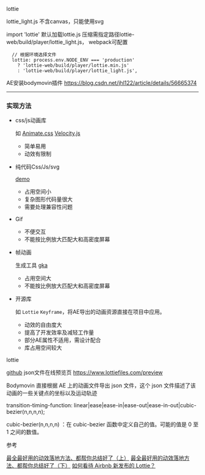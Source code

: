 lottie

lottie_light.js 不含canvas，只能使用svg

import 'lottie' 默认加载lottie.js 压缩需指定路径lottie-web/build/player/lottie_light.js，
webpack可配置

      // 根据环境选择文件
      lottie: process.env.NODE_ENV === 'production'
        ? 'lottie-web/build/player/lottie.min.js'
        : 'lottie-web/build/player/lottie_light.js',


AE安装bodymovin插件 https://blog.csdn.net/jhl122/article/details/56665374

----------------------------

### 实现方法

* css/js动画库

  如 [Animate.css](https://daneden.github.io/animate.css/) 
  [Velocity.js](http://www.mrfront.com/docs/velocity.js/index.html)

  * 简单易用
  * 动效有限制

* 纯代码Css/Js/svg

  [demo](https://codepen.io/Alireza29675/pen/KwgwMy)

  * 占用空间小
  * 复杂图形代码量很大
  * 需要处理兼容性问题

* Gif 

  * 不便交互
  * 不能按比例放大匹配大和高密度屏幕

* 帧动画 

  生成工具 [gka](https://gka.js.org)

  * 占用空间大
  * 不能按比例放大匹配大和高密度屏幕

* 开源库 
  
  如 `Lottie` `Keyframe`，将AE导出的动画资源直接在项目中应用。

  * 动效的自由度大
  * 提高了开发效率及减轻工作量
  * 部分AE属性不适用，需设计配合
  * 库占用空间较大


lottie

[github](https://github.com/airbnb/lottie-web)
json文件在线预览页 https://www.lottiefiles.com/preview

Bodymovin 直接根据 AE 上的动画文件导出 json 文件，这个 json 文件描述了该动画的一些关键点的坐标以及运动轨迹


transition-timing-function: linear|ease|ease-in|ease-out|ease-in-out|cubic-
bezier(n,n,n,n);

cubic-bezier(n,n,n,n)	：在 cubic-bezier 函数中定义自己的值。可能的值是 0 至 1 之间的数值。

参考

[最全最好用的动效落地方法、都帮你总结好了（上）](https://zhuanlan.zhihu.com/p/34501702)
[最全最好用的动效落地方法、都帮你总结好了（下）](https://zhuanlan.zhihu.com/p/34815524)
[如何看待 Airbnb 新发布的 Lottie？](https://www.zhihu.com/question/55315505)